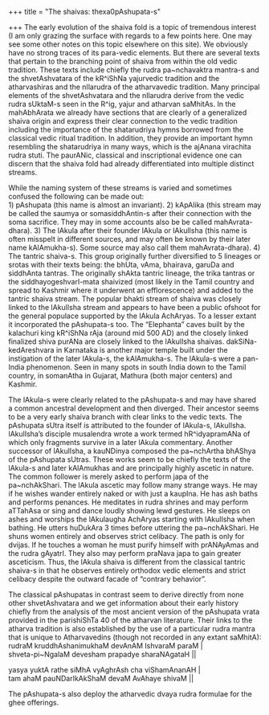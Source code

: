 +++
title = "The shaivas: thexa0pAshupata-s"

+++
The early evolution of the shaiva fold is a topic of tremendous interest
(I am only grazing the surface with regards to a few points here. One
may see some other notes on this topic elsewhere on this site). We
obviously have no strong traces of its para-vedic elements. But there
are several texts that pertain to the branching point of shaiva from
within the old vedic tradition. These texts include chiefly the rudra
pa\~nchavaktra mantra-s and the shvetAshvatara of the kR^iShNa
yajurvedic tradition and the atharvashiras and the nIlarudra of the
atharvavedic tradition. Many principal elements of the shvetAshvatara
and the nIlarudra derive from the vedic rudra sUktaM-s seen in the R^ig,
yajur and atharvan saMhitAs. In the mahAbhArata we already have sections
that are clearly of a generalized shaiva origin and express their clear
connection to the vedic tradition including the importance of the
shatarudriya hymns borrowed from the classical vedic ritual tradition.
In addition, they provide an important hymn resembling the shatarudriya
in many ways, which is the ajAnana virachita rudra stuti. The paurANic,
classical and inscriptional evidence one can discern that the shaiva
fold had already differentiated into multiple distinct streams.

While the naming system of these streams is varied and sometimes
confused the following can be made out:  
1\) pAshupata (this name is almost an invariant). 2) kApAlika (this
stream may be called the saumya or somasiddhAntin-s after their
connection with the soma sacrifice. They may in some accounts also be be
called mahAvrata-dhara). 3) The lAkula after their founder lAkula or
lAkulIsha (this name is often misspelt in different sources, and may
often be known by their later name kAlAmukha-s). Some source may also
call them mahAvrata-dhara). 4) The tantric shaiva-s. This group
originally further diversified to 5 lineages or srotas with their texts
being: the bhUta, vAma, bhairava, garuDa and siddhAnta tantras. The
originally shAkta tantric lineage, the trika tantras or the
siddhayogeshvarI-mata shaivized (most likely in the Tamil country and
spread to Kashmir where it underwent an efflorescence) and added to the
tantric shaiva stream. The popular bhakti stream of shaiva was closely
linked to the lAkulIsha stream and appears to have been a public ofshoot
for the general populace supported by the lAkula AchAryas. To a lesser
extant it incorporated the pAshupata-s too. The “Elephanta” caves built
by the kalachuri king kR^iShNa rAja (around mid 500 AD) and the closely
linked finalized shiva purANa are closely linked to the lAkulIsha
shaivas. dakSiNa-kedAreshvara in Karnataka is another major temple built
under the instigation of the later lAkula-s, the kAlAmukha-s. The
lAkula-s were a pan-India phenomenon. Seen in many spots in south India
down to the Tamil country, in somanAtha in Gujarat, Mathura (both major
centers) and Kashmir.

The lAkula-s were clearly related to the pAshupata-s and may have shared
a common ancestral development and then diverged. Their ancestor seems
to be a very early shaiva branch with clear links to the vedic texts.
The pAshupata sUtra itself is attributed to the founder of lAkula-s,
lAkulIsha. lAkulIsha’s disciple musalendra wrote a work termed
hR^idyapramANa of which only fragments survive in a later lAkula
commentary. Another successor of lAkulIsha, a kauNDinya composed the
pa\~nchArtha bhAShya of the pAshupata sUtras. These works seem to be
chiefly the texts of the lAkula-s and later kAlAmukhas and are
principally highly ascetic in nature. The common follower is merely
asked to perform japa of the pa\~nchAkShari. The lAkula ascetic may
follow many strange ways. He may if he wishes wander entirely naked or
with just a kaupIna. He has ash baths and performs penances. He
meditates in rudra shrines and may perform aTTahAsa or sing and dance
loudly showing lewd gestures. He sleeps on ashes and worships the
lAkulaugha AchAryas starting with lAkulIsha when bathing. He utters
huDukAra 3 times before uttering the pa\~nchAkShari. He shuns women
entirely and observes strict celibacy. The path is only for dvijas. If
he touches a woman he must purify himself with prANAyAmas and the rudra
gAyatrI. They also may perform praNava japa to gain greater asceticism.
Thus, the lAkula shaiva is different from the classical tantric shaiva-s
in that he observes entirely orthodox vedic elements and strict celibacy
despite the outward facade of “contrary behavior”.

The classical pAshupatas in contrast seem to derive directly from none
other shvetAshvatara and we get information about their early history
chiefly from the analysis of the most ancient version of the pAshupata
vrata provided in the parishiShTa 40 of the atharvan literature. Their
links to the atharva tradition is also established by the use of a
particular rudra mantra that is unique to Atharvavedins (though not
recorded in any extant saMhitA):  
rudraM kruddhAshanimukhaM devAnAM IshvaraM paraM |  
shveta-pi\~NgalaM devesham prapadye sharaNAgataH ||

yasya yuktA rathe siMhA vyAghrAsh cha viShamAnanAH |  
tam ahaM pauNDarIkAkShaM devaM AvAhaye shivaM ||

The pAshupata-s also deploy the atharvedic dvaya rudra formulae for the
ghee offerings.
